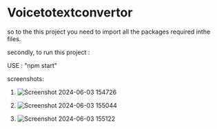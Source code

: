 # Voicetotextconvertor

so to the this project you need to import all the packages required inthe files.

secondly, to run this project :

 USE : "npm start"

 screenshots:

1)  ![Screenshot 2024-06-03 154726](https://github.com/himanshumehlyan2501/Voicetotextconvertor/assets/144013947/7b605d83-b8fa-4ceb-81d2-31a1a6952e64)

2)  ![Screenshot 2024-06-03 155044](https://github.com/himanshumehlyan2501/Voicetotextconvertor/assets/144013947/de3eaffc-d95d-4a38-81ad-26b27945ab00)

3)  ![Screenshot 2024-06-03 155122](https://github.com/himanshumehlyan2501/Voicetotextconvertor/assets/144013947/65ce1fae-9416-45c9-a7f0-1a9c9a28ace2)



